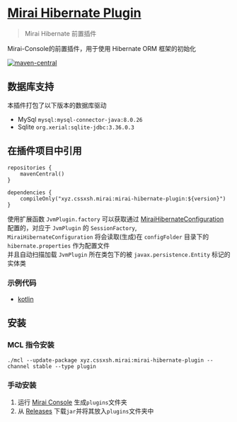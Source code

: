 # [Mirai Hibernate Plugin](https://github.com/cssxsh/mirai-hibernate-plugin)

> Mirai Hibernate 前置插件

Mirai-Console的前置插件，用于使用 Hibernate ORM 框架的初始化 

[![maven-central](https://img.shields.io/maven-central/v/xyz.cssxsh.mirai/mirai-hibernate-plugin)](https://search.maven.org/artifact/xyz.cssxsh.mirai/mirai-hibernate-plugin)

## 数据库支持

本插件打包了以下版本的数据库驱动

* MySql `mysql:mysql-connector-java:8.0.26`
* Sqlite `org.xerial:sqlite-jdbc:3.36.0.3`

## 在插件项目中引用

```
repositories {
    mavenCentral()
}

dependencies {
    compileOnly("xyz.cssxsh.mirai:mirai-hibernate-plugin:${version}")
}
```

使用扩展函数 `JvmPlugin.factory` 可以获取通过 [MiraiHibernateConfiguration](src/main/kotlin/xyz/cssxsh/mirai/plugin/MiraiHibernateConfiguration.kt)
配置的，对应于 `JvmPlugin` 的 `SessionFactory`,   
`MiraiHibernateConfiguration` 将会读取(生成)在 `configFolder` 目录下的 `hibernate.properties` 作为配置文件  
并且自动扫描加载 `JvmPlugin` 所在类包下的被 `javax.persistence.Entity` 标记的实体类

### 示例代码

* [kotlin](src/test/kotlin/xyz/cssxsh/mirai/plugin/MiraiHibernatePluginTest.kt)

## 安装

### MCL 指令安装

`./mcl --update-package xyz.cssxsh.mirai:mirai-hibernate-plugin --channel stable --type plugin`

### 手动安装

1. 运行 [Mirai Console](https://github.com/mamoe/mirai-console) 生成`plugins`文件夹
1. 从 [Releases](https://github.com/cssxsh/mirai-hibernate-plugin/releases) 下载`jar`并将其放入`plugins`文件夹中